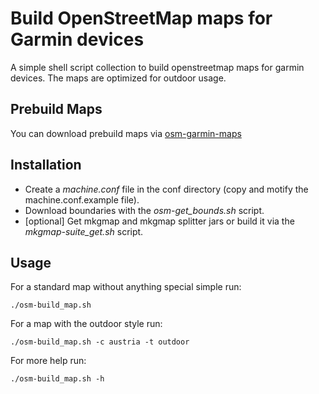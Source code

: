 # Build OpenStreetMap maps for Garmin devices

A simple shell script collection to build openstreetmap maps for garmin devices. The maps are optimized for outdoor usage.

## Prebuild Maps
You can download prebuild maps via [osm-garmin-maps](https://github.com/patricks/osm-garmin-maps)

## Installation

* Create a *machine.conf* file in the conf directory (copy and motify the machine.conf.example file).
* Download boundaries with the *osm-get_bounds.sh* script.
* [optional] Get mkgmap and mkgmap splitter jars or build it via the *mkgmap-suite_get.sh* script.

## Usage

For a standard map without anything special simple run:

`./osm-build_map.sh`

For a map with the outdoor style run:

`./osm-build_map.sh -c austria -t outdoor`

For more help run:

`./osm-build_map.sh -h`
